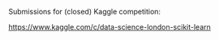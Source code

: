 Submissions for (closed) Kaggle competition:

https://www.kaggle.com/c/data-science-london-scikit-learn
